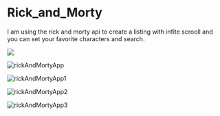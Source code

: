 # Rick_and_Morty

I am using the rick and morty api to create a listing with infite scrooll and you can set your favorite characters and search.

<img src="https://user-images.githubusercontent.com/75041514/192328400-1d3c46fc-02c1-4a7b-bc6c-5f120b11d0a1.png" />

![rickAndMortyApp](https://user-images.githubusercontent.com/75041514/192328400-1d3c46fc-02c1-4a7b-bc6c-5f120b11d0a1.png)

![rickAndMortyApp1](https://user-images.githubusercontent.com/75041514/192328612-80f95dc6-073b-4a7f-87cb-124a3e588cdc.png)
 
![rickAndMortyApp2](https://user-images.githubusercontent.com/75041514/192328636-cb5fbb65-42f5-461b-aa7e-2142198fd818.png)
 
![rickAndMortyApp3](https://user-images.githubusercontent.com/75041514/192328654-efdcaf03-fc56-4f1e-8d36-478cf600f85a.png)


